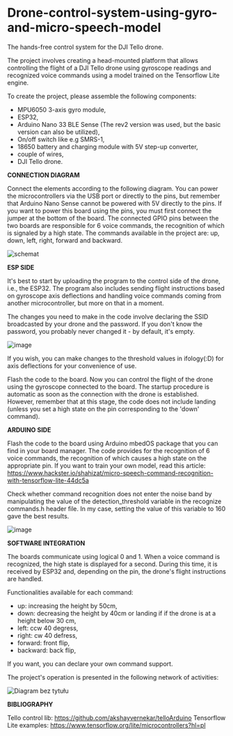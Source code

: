 # Drone-control-system-using-gyro-and-micro-speech-model
The hands-free control system for the DJI Tello drone.

The project involves creating a head-mounted platform that allows controlling the flight of a DJI Tello drone using gyroscope readings and recognized voice commands using a model trained on the Tensorflow Lite engine.

To create the project, please assemble the following components:
  - MPU6050 3-axis gyro module,
  - ESP32,
  - Arduino Nano 33 BLE Sense (The rev2 version was used, but the basic version can also be utilized),
  - On/off switch like e.g SMRS-1,
  - 18650 battery and charging module with 5V step-up converter,
  - couple of wires,
  - DJI Tello drone.

****CONNECTION DIAGRAM****

Connect the elements according to the following diagram. You can power the microcontrollers via the USB port or directly to the pins, but remember that Arduino Nano Sense cannot be powered with 5V directly to the pins. If you want to power this board using the pins, you must first connect the jumper at the bottom of the board. The connected GPIO pins between the two boards are responsible for 6 voice commands, the recognition of which is signaled by a high state.
The commands available in the project are: up, down, left, right, forward and backward.

![schemat](https://github.com/oskar0701/Drone-control-system-using-gyro-and-micro-speech-model/assets/117591871/7119259e-32fd-4274-ad60-23505d97c64e)

**ESP SIDE**

It's best to start by uploading the program to the control side of the drone, i.e., the ESP32. The program also includes sending flight instructions based on gyroscope axis deflections and handling voice commands coming from another microcontroller, but more on that in a moment.

The changes you need to make in the code involve declaring the SSID broadcasted by your drone and the password. If you don't know the password, you probably never changed it - by default, it's empty. 

![image](https://github.com/oskar0701/Drone-control-system-for-users-with-extended-requirements/assets/117591871/17051d70-2e70-4379-9c60-8179ad4e07ba)

If you wish, you can make changes to the threshold values in ifology(:D) ​​for axis deflections for your convenience of use.

Flash the code to the board. Now you can control the flight of the drone using the gyroscope connected to the board. The startup procedure is automatic as soon as the connection with the drone is established. However, remember that at this stage, the code does not include landing (unless you set a high state on the pin corresponding to the 'down' command).

**ARDUINO SIDE**

Flash the code to the board using Arduino mbedOS package that you can find in your board manager. The code provides for the recognition of 6 voice commands, the recognition of which causes a high state on the appropriate pin. If you want to train your own model, read this article: https://www.hackster.io/shahizat/micro-speech-command-recognition-with-tensorflow-lite-44dc5a

Check whether command recognition does not enter the noise band by manipulating the value of the detection_threshold variable in the recognize commands.h header file. In my case, setting the value of this variable to 160 gave the best results.

![image](https://github.com/oskar0701/Drone-control-system-for-users-with-extended-requirements/assets/117591871/d2107676-92cf-4ee0-9bea-3a17f48db99f)

**SOFTWARE INTEGRATION**

The boards communicate using logical 0 and 1. When a voice command is recognized, the high state is displayed for a second. During this time, it is received by ESP32 and, depending on the pin, the drone's flight instructions are handled. 

Functionalities available for each command:
- up: increasing the height by 50cm,
- down: decreasing the height by 40cm or landing if if the drone is at a height below 30 cm,
- left: ccw 40 degress,
- right: cw 40 defress,
- forward: front flip,
- backward: back flip,

If you want, you can declare your own command support.

The project's operation is presented in the following network of activities:

![Diagram bez tytułu](https://github.com/oskar0701/Drone-control-system-using-gyro-and-micro-speech-model/assets/117591871/75881881-9f00-4ee0-bbca-a93692dc20bb)


**BIBLIOGRAPHY**

Tello control lib: https://github.com/akshayvernekar/telloArduino
Tensorflow Lite examples: https://www.tensorflow.org/lite/microcontrollers?hl=pl
